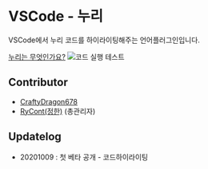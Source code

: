 # VSCode - 누리
VSCode에서 누리 코드를 하이라이팅해주는 언어플러그인입니다.

[누리는 무엇인가요?](https://github.com/suhdonghwi/nuri)
![코드 실행 테스트](https://i.imgur.com/9jaa8Uf.png)

## Contributor
- [CraftyDragon678](https://github.com/CraftyDragon678)
- [RyCont(정한)](https://github.com/rycont) (총관리자)

## Updatelog
- 20201009 : 첫 베타 공개 - 코드하이라이팅
